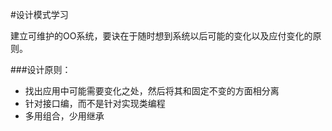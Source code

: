 #设计模式学习

建立可维护的OO系统，要诀在于随时想到系统以后可能的变化以及应付变化的原则。

###设计原则：
- 找出应用中可能需要变化之处，然后将其和固定不变的方面相分离
- 针对接口编，而不是针对实现类编程
- 多用组合，少用继承